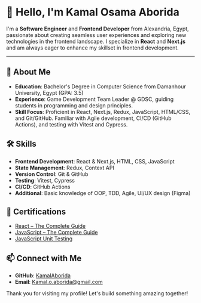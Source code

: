 # 👋 Hello, I'm Kamal Osama Aborida

I'm a **Software Engineer** and **Frontend Developer** from Alexandria, Egypt, passionate about creating seamless user experiences and exploring new technologies in the frontend landscape. I specialize in **React** and **Next.js** and am always eager to enhance my skillset in frontend development.

---

## 💼 About Me
- **Education**: Bachelor's Degree in Computer Science from Damanhour University, Egypt (GPA: 3.5)
- **Experience**: Game Development Team Leader @ GDSC, guiding students in programming and design principles.
- **Skill Focus**: Proficient in React, Next.js, Redux, JavaScript, HTML/CSS, and Git/GitHub. Familiar with Agile development, CI/CD (GitHub Actions), and testing with Vitest and Cypress.

## 🛠 Skills
- **Frontend Development**: React & Next.js, HTML, CSS, JavaScript
- **State Management**: Redux, Context API
- **Version Control**: Git & GitHub
- **Testing**: Vitest, Cypress
- **CI/CD**: GitHub Actions
- **Additional**: Basic knowledge of OOP, TDD, Agile, UI/UX design (Figma)

## 📜 Certifications
- [React – The Complete Guide](https://www.udemy.com/certificate/UC-6f748490-d48d-4f80-804f-6bc0eb1e67f0/)
- [JavaScript – The Complete Guide](https://www.udemy.com/certificate/UC-790f2ec1-da0f-4500-8395-94e33bccda9c/)
- [JavaScript Unit Testing](https://www.udemy.com/certificate/UC-a6d22115-8711-460e-9c6e-a92793a3a5a1/)

## 📫 Connect with Me
- **GitHub**: [KamalAborida](https://github.com/KamalAborida)
- **Email**: Kamal.o.aborida@gmail.com

Thank you for visiting my profile! Let's build something amazing together!

